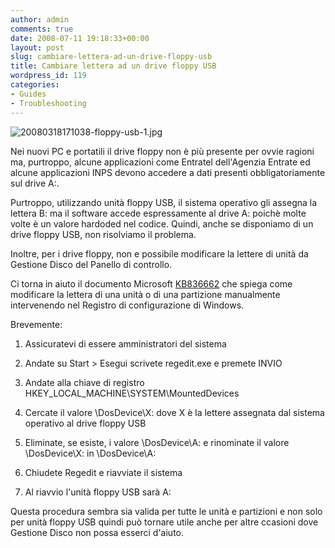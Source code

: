 ```yaml
---
author: admin
comments: true
date: 2008-07-11 19:18:33+00:00
layout: post
slug: cambiare-lettera-ad-un-drive-floppy-usb
title: Cambiare lettera ad un drive floppy USB
wordpress_id: 119
categories:
- Guides
- Troubleshooting
---
```


![20080318171038-floppy-usb-1.jpg](http://www.expobrain.net/wp-content/uploads/2008/07/20080318171038-floppy-usb-1.jpg)

Nei nuovi PC e portatili il drive floppy non è più presente per ovvie ragioni ma, purtroppo, alcune applicazioni come Entratel dell'Agenzia Entrate ed alcune applicazioni INPS devono accedere a dati presenti obbligatoriamente sul drive A:.

<!-- more -->Purtroppo, utilizzando unità floppy USB, il sistema operativo gli assegna la lettera B: ma il software accede espressamente al drive A: poichè molte volte è un valore hardoded nel codice. Quindi, anche se disponiamo di un drive floppy USB, non risolviamo il problema.

Inoltre, per i drive floppy, non e possibile modificare la lettere di unità da Gestione Disco del Panello di controllo.

Ci torna in aiuto il documento Microsoft [KB836662](http://support.microsoft.com/kb/836662) che spiega come modificare la lettera di una unità o di una partizione manualmente intervenendo nel Registro di configurazione di Windows.

Brevemente:



	
  1. Assicuratevi di essere amministratori del sistema

	
  2. Andate su Start > Esegui scrivete regedit.exe e premete INVIO

	
  3. Andate alla chiave di registro HKEY_LOCAL_MACHINE\SYSTEM\MountedDevices

	
  4. Cercate il valore \DosDevice\X: dove X è la lettere assegnata dal sistema operativo al drive floppy USB

	
  5. Eliminate, se esiste, i valore \DosDevice\A: e rinominate il valore \DosDevice\X: in \DosDevice\A:

	
  6. Chiudete Regedit e riavviate il sistema

	
  7. Al riavvio l'unità floppy USB sarà A:


Questa procedura sembra sia valida per tutte le unità e partizioni e non solo per unità floppy USB quindi può tornare utile anche per altre ccasioni dove Gestione Disco non possa esserci d'aiuto.
